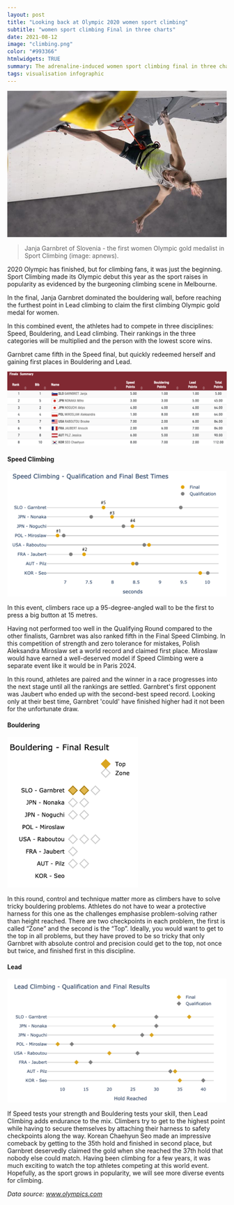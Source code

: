 ```yaml
---
layout: post
title: "Looking back at Olympic 2020 women sport climbing"
subtitle: "women sport climbing Final in three charts"
date: 2021-08-12
image: "climbing.png"
color: "#993366"
htmlwidgets: TRUE
summary: The adrenaline-induced women sport climbing final in three charts
tags: visualisation infographic
---
```



![](/assets/images/climbing/title.jpeg)
>  Janja Garnbret of Slovenia - the first women Olympic gold medalist in Sport Climbing (image: apnews).

2020 Olympic has finished, but for climbing fans, it was just the beginning. Sport Climbing made its Olympic debut this year as the sport raises in popularity as evidenced by the burgeoning climbing scene in Melbourne.

In the final, Janja Garnbret dominated the bouldering wall, before reaching the furthest point in Lead climbing to claim the first climbing Olympic gold medal for women.

In this combined event, the athletes had to compete in three disciplines: Speed, Bouldering, and Lead climbing. Their rankings in the three categories will be multiplied and the person with the lowest score wins.

Garnbret came fifth in the Speed final, but quickly redeemed herself and gaining first places in Bouldering and Lead.

![](/assets/images/climbing/summary.png)


#### Speed Climbing

![](/assets/images/climbing/speed.png)

In this event, climbers race up a 95-degree-angled wall to be the first to press a big button at 15 metres.

Having not performed too well in the Qualifying Round compared to the other finalists, Garnbret was also ranked fifth in the Final Speed Climbing. In this competition of strength and zero tolerance for mistakes, Polish Aleksandra Miroslaw set a world record and claimed first place. Miroslaw would have earned a well-deserved model if Speed Climbing were a separate event like it would be in Paris 2024.

In this round, athletes are paired and the winner in a race progresses into the next stage until all the rankings are settled. Garnbret's first opponent was Jaubert who ended up with the second-best speed record. Looking only at their best time, Garnbret 'could' have finished higher had it not been for the unfortunate draw.


#### Bouldering

<img src="/assets/images/climbing/bouldering.png" alt="drawing" width="300"/>


In this round, control and technique matter more as climbers have to solve tricky bouldering problems. Athletes do not have to wear a protective harness for this one as the challenges emphasise problem-solving rather than height reached. There are two checkpoints in each problem, the first is called “Zone” and the second is the “Top”. Ideally, you would want to get to the top in all problems, but they have proved to be so tricky that only Garnbret with absolute control and precision could get to the top, not once but twice, and finished first in this discipline.

#### Lead

![](/assets/images/climbing/lead.png)

If Speed tests your strength and Bouldering tests your skill, then Lead Climbing adds endurance to the mix. Climbers try to get to the highest point while having to secure themselves by attaching their harness to safety checkpoints along the way.
Korean Chaehyun Seo made an impressive comeback by getting to the 35th hold and finished in second place, but Garnbret deservedly claimed the gold when she reached the 37th hold that nobody else could match.
Having been climbing for a few years, it was much exciting to watch the top athletes competing at this world event. Hopefully, as the sport grows in popularity, we will see more diverse events for climbing.

*Data source: www.olympics.com*
